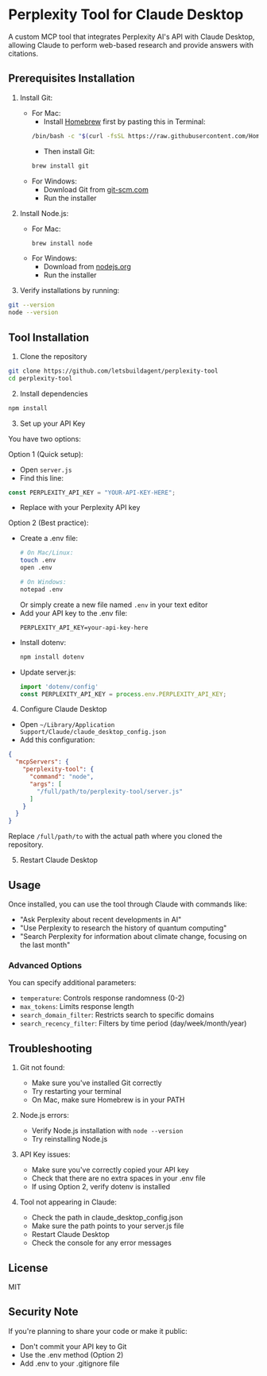 # Perplexity Tool for Claude Desktop

A custom MCP tool that integrates Perplexity AI's API with Claude Desktop, allowing Claude to perform web-based research and provide answers with citations.

## Prerequisites Installation

1. Install Git:
   - For Mac: 
     - Install [Homebrew](https://brew.sh/) first by pasting this in Terminal:
     ```bash
     /bin/bash -c "$(curl -fsSL https://raw.githubusercontent.com/Homebrew/install/HEAD/install.sh)"
     ```
     - Then install Git:
     ```bash
     brew install git
     ```
   - For Windows:
     - Download Git from [git-scm.com](https://git-scm.com/download/windows)
     - Run the installer

2. Install Node.js:
   - For Mac: 
     ```bash
     brew install node
     ```
   - For Windows:
     - Download from [nodejs.org](https://nodejs.org/)
     - Run the installer

3. Verify installations by running:
```bash
git --version
node --version
```

## Tool Installation

1. Clone the repository
```bash
git clone https://github.com/letsbuildagent/perplexity-tool
cd perplexity-tool
```

2. Install dependencies
```bash
npm install
```

3. Set up your API Key

You have two options:

Option 1 (Quick setup):
- Open `server.js`
- Find this line:
```javascript
const PERPLEXITY_API_KEY = "YOUR-API-KEY-HERE";
```
- Replace with your Perplexity API key

Option 2 (Best practice):
- Create a .env file:
  ```bash
  # On Mac/Linux:
  touch .env
  open .env
  
  # On Windows:
  notepad .env
  ```
  Or simply create a new file named `.env` in your text editor
- Add your API key to the .env file:
  ```
  PERPLEXITY_API_KEY=your-api-key-here
  ```
- Install dotenv:
  ```bash
  npm install dotenv
  ```
- Update server.js:
  ```javascript
  import 'dotenv/config'
  const PERPLEXITY_API_KEY = process.env.PERPLEXITY_API_KEY;
  ```

4. Configure Claude Desktop
- Open `~/Library/Application Support/Claude/claude_desktop_config.json`
- Add this configuration:
```json
{
  "mcpServers": {
    "perplexity-tool": {
      "command": "node",
      "args": [
        "/full/path/to/perplexity-tool/server.js"
      ]
    }
  }
}
```
Replace `/full/path/to` with the actual path where you cloned the repository.

5. Restart Claude Desktop

## Usage

Once installed, you can use the tool through Claude with commands like:

- "Ask Perplexity about recent developments in AI"
- "Use Perplexity to research the history of quantum computing"
- "Search Perplexity for information about climate change, focusing on the last month"

### Advanced Options

You can specify additional parameters:
- `temperature`: Controls response randomness (0-2)
- `max_tokens`: Limits response length
- `search_domain_filter`: Restricts search to specific domains
- `search_recency_filter`: Filters by time period (day/week/month/year)

## Troubleshooting

1. Git not found:
   - Make sure you've installed Git correctly
   - Try restarting your terminal
   - On Mac, make sure Homebrew is in your PATH

2. Node.js errors:
   - Verify Node.js installation with `node --version`
   - Try reinstalling Node.js

3. API Key issues:
   - Make sure you've correctly copied your API key
   - Check that there are no extra spaces in your .env file
   - If using Option 2, verify dotenv is installed

4. Tool not appearing in Claude:
   - Check the path in claude_desktop_config.json
   - Make sure the path points to your server.js file
   - Restart Claude Desktop
   - Check the console for any error messages

## License

MIT

## Security Note

If you're planning to share your code or make it public:
- Don't commit your API key to Git
- Use the .env method (Option 2)
- Add .env to your .gitignore file
